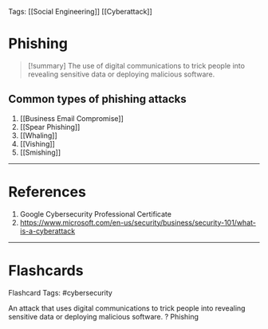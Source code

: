 Tags: [[Social Engineering]] [[Cyberattack]]
# Phishing

> [!summary] 
> The use of digital communications to trick people into revealing sensitive data or deploying malicious software.

## Common types of phishing attacks

1. [[Business Email Compromise]]
2. [[Spear Phishing]]
3. [[Whaling]]
4. [[Vishing]]
5. [[Smishing]]

---
# References

1. Google Cybersecurity Professional Certificate
2. https://www.microsoft.com/en-us/security/business/security-101/what-is-a-cyberattack

---
# Flashcards

Flashcard Tags: #cybersecurity 

An attack that uses digital communications to trick people into revealing sensitive data or deploying malicious software.
?
Phishing